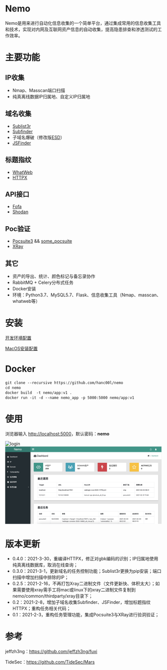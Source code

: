 # Nemo

Nemo是用来进行自动化信息收集的一个简单平台，通过集成常用的信息收集工具和技术，实现对内网及互联网资产信息的自动收集，提高隐患排查和渗透测试的工作效率。



# 主要功能

## IP收集

- Nmap、Masscan端口扫描
- 纯真离线数据IP归属地、自定义IP归属地

## 域名收集

- [Sublist3r](https://github.com/aboul3la/Sublist3r)
- [Subfinder](https://github.com/projectdiscovery/subfinder)
- 子域名爆破（修改版[ESD](https://github.com/FeeiCN/ESD)）
- [JSFinder](https://github.com/Threezh1/JSFinder)

## 标题指纹

- [WhatWeb](https://github.com/urbanadventurer/WhatWeb)
- [HTTPX](https://github.com/projectdiscovery/httpx)

## API接口

- [Fofa](https://fofa.so/)
- [Shodan](https://www.shodan.io/)

## Poc验证

- [Pocsuite3](https://github.com/knownsec/pocsuite3)  && [some_pocsuite](https://github.com/hanc00l/some_pocsuite)
- [XRay](https://github.com/chaitin/xray)

## 其它

- 资产的导出、统计、颜色标记与备忘录协作
- RabbitMQ + Celery分布式任务
- Docker安装
- 环境：Python3.7、MySQL5.7、Flask、信息收集工具（Nmap、masscan、whatweb等）



# 安装

[开发环境配置](docs/config.md)

[MacOS安装配置](docs/install_mac.md)



# Docker

```shell
git clone --recursive https://github.com/hanc00l/nemo
cd nemo
docker build  -t nemo/app:v1 .
docker run -it -d --name nemo_app -p 5000:5000 nemo/app:v1
```



# 使用

浏览器输入 [http://localhost:5000](http://localhost:5000)，默认密码：**nemo**

<img src="docs/login.jpg" alt="login" />

<img src="docs/dashbord.jpg" alt="dashbord"  />



# 版本更新

- 0.4.0：2021-3-30，重编译HTTPX，修正对gbk编码的识别；IP归属地使用纯真离线数据库，取消在线查询；
- 0.3.0：2021-3-1，更新域名的任务控制功能；Sublist3r更换为pip安装；端口扫描中增加扫描中排除的IP；
- 0.2.5：2021-2-16，不再打包Xray二进制文件（文件更新快、体积太大）；如果需要使用xray需手工将mac或linux下的xray二进制文件复制到nemo/common/thirdparty/xray目录下；
- 0.2：2021-2-8，增加子域名收集Subfinder、JSFinder，增加标题指纹HTTPX；重构任务相关代码；
- 0.1：2021-2-3，重构任务管理功能，集成Pocsuite3与XRay进行验洞验证；



# 参考

jeffzh3ng：https://github.com/jeffzh3ng/fuxi

TideSec：https://github.com/TideSec/Mars